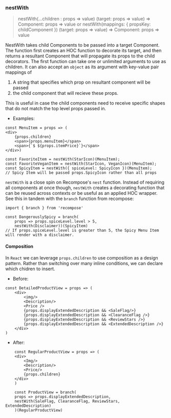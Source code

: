 ### nestWith
>nestWith(...children : props => value)
(target: props => value) =>  Component: props => value
or
nestWith(mappings: { propsKey: childComponent })
(target: props => value) =>  Component: props => value

NestWith takes child Components to be passed into a target Component. The function first creates an HOC function to decorate its target, and then returns a resultant Component that will propagate its props to the child decorators.
The first function can take one or unlimited arguments to use as children. It can also accept an `object` as its argument with key-value pair mappings of 

  1. A string that specifies which prop on resultant component will be passed 
  2. the child component that will recieve these props. 

This is useful in case the child components need to receive specific shapes that do not match the top level props passed in.

- Examples:

```
const MenuItem = props => (
<div>
	{props.children}
	<span>{props.menuItem}</span>
	<span>{`$ ${props.itemPrice}`}</span>
</div>)

const FavoriteItem = nestWith(StarIcon)(MenuItem);
const FavoriteVeganItem = nestWith(StarIcon, VeganIcon)(MenuItem);
const SpicyItem = nestWith({ spiceLevel: SpicyIcon })(MenuItem);
// Spicy Item will be passed props.SpicyIcon rather than all props
```
`nestWith` is a close spin on Recompose's `nest` function. Instead of requiring all components at once though, `nestWith` creates a decorating function that can be reused across contexts or be useful as an applied HOC wrapper. See this in tandem with the `branch` function from recompose:
```
import { branch } from 'recompose'

const DangerouslySpicy = branch(
	props => props.spiceLevel.level > 5, 
	nestWith(Disclaimer))(SpicyItem)
// If props.spiceLevel.level is greater than 5, the Spicy Menu Item will render with a disclaimer.
```
#### Composition
In `React` we can leverage `props.children` to use composition as a design pattern.
Rather than switching over many inline conditions, we can declare which chidren to insert.
- Before:

```
const DetailedProductView = props => (
	<div>
		<img/>
		<Description/>
		<Price />
		{props.displayExtendedDescription && <SaleFlag/>}
		{props.displayExtendedDescription && <ClearanceFlag />}
		{props.displayExtendedDescription && <ReviewStars />}
		{props.displayExtendedDescription && <ExtendedDescription />}
	</div>
)
```
- After:

```
	const RegularProductView = props => (
	<div>
		<Img/>
		<Description/>
		<Price/>
		{props.children}
	</div>
	)
	
	const ProductView = branch(
	props => props.displayExtendedDescription, 
	nestWith(SaleFlag, ClearanceFlag, ReviewStars, ExtendedDescription)
	)(RegularProductView)
	
```
